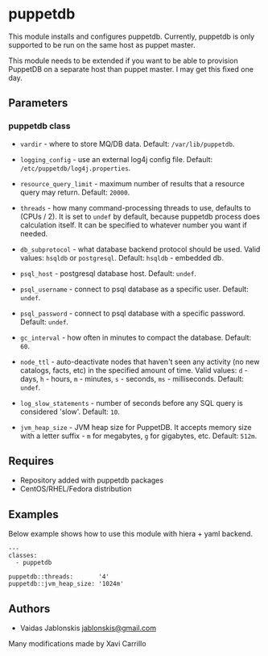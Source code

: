 # puppetdb
This module installs and configures puppetdb. Currently, puppetdb is only
supported to be run on the same host as puppet master.

This module needs to be extended if you want to be able to provision PuppetDB
on a separate host than puppet master. I may get this fixed one day.

## Parameters
### puppetdb class

* `vardir` - where to store MQ/DB data. Default: `/var/lib/puppetdb`.

* `logging_config` - use an external log4j config file. Default:
`/etc/puppetdb/log4j.properties`.

* `resource_query_limit` - maximum number of results that a resource query may
return. Default: `20000`.

* `threads` - how many command-processing threads to use, defaults to (CPUs / 2).
It is set to `undef` by default, because puppetdb process does calculation
itself. It can be specified to whatever number you want if needed.

* `db_subprotocol` - what database backend protocol should be used. Valid
values: `hsqldb` or `postgresql`. Default: `hsqldb` - embedded db.

* `psql_host` - postgresql database host. Default: `undef`.

* `psql_username` - connect to psql database as a specific user.
Default: `undef`.

* `psql_password` - connect to psql database with a specific password.
Default: `undef`.

* `gc_interval` - how often in minutes to compact the database.
Default: `60`.

* `node_ttl` - auto-deactivate nodes that haven't seen any activity
(no new catalogs, facts, etc) in the specified amount of time. Valid values:
`d`  - days, `h`  - hours, `m`  - minutes, `s`  - seconds, `ms` - milliseconds.
Default: `undef`.

* `log_slow_statements` - number of seconds before any SQL query is considered
'slow'. Default: `10`.

* `jvm_heap_size` - JVM heap size for PuppetDB. It accepts memory size with a
letter suffix - `m` for megabytes, `g` for gigabytes, etc. Default: `512m`.

## Requires
- Repository added with puppetdb packages
- CentOS/RHEL/Fedora distribution

## Examples
Below example shows how to use this module with hiera + yaml backend.

    ---
    classes:
      - puppetdb
    
    puppetdb::threads:       '4'
    puppetdb::jvm_heap_size: '1024m'

## Authors
- Vaidas Jablonskis <jablonskis@gmail.com>

Many modifications made by Xavi Carrillo
